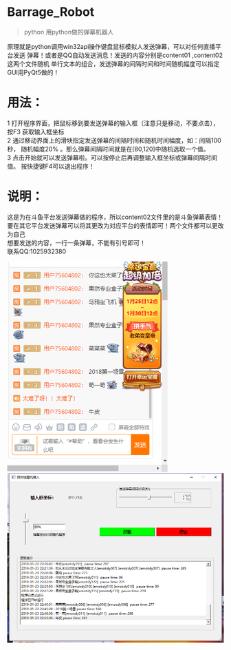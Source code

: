 # Barrage_Robot

> python 用python做的弹幕机器人

原理就是python调用win32api操作键盘鼠标模拟人发送弹幕，可以对任何直播平台发送
弹幕！或者是QQ自动发送消息！发送的内容分别是content01 ,content02这两个文件随机
单行文本的组合，发送弹幕的间隔时间和时间随机幅度可以指定  
GUI用PyQt5做的！

# 用法：
1 打开程序界面，把鼠标移到要发送弹幕的输入框（注意只是移动，不要点击），按F3
  获取输入框坐标  
2 通过移动界面上的滑块指定发送弹幕的间隔时间和随机时间幅度，如：间隔100秒，
  随机幅度20% 。那么弹幕间隔时间就是在[80,120]中随机选取一个值。  
3 点击开始就可以发送弹幕啦。可以按停止后再调整输入框坐标或弹幕间隔时间值。
  按快捷键F4可以退出程序！  

# 说明：
这是为在斗鱼平台发送弹幕做的程序，所以content02文件里的是斗鱼弹幕表情！  
要在其它平台发送弹幕可以将其更改为对应平台的表情即可！两个文件都可以更改为自己  
想要发送的内容，一行一条弹幕，不能有引号即可！  
联系QQ:1025932380 

![PicName](image01.png)
![PicName](image02.png)


